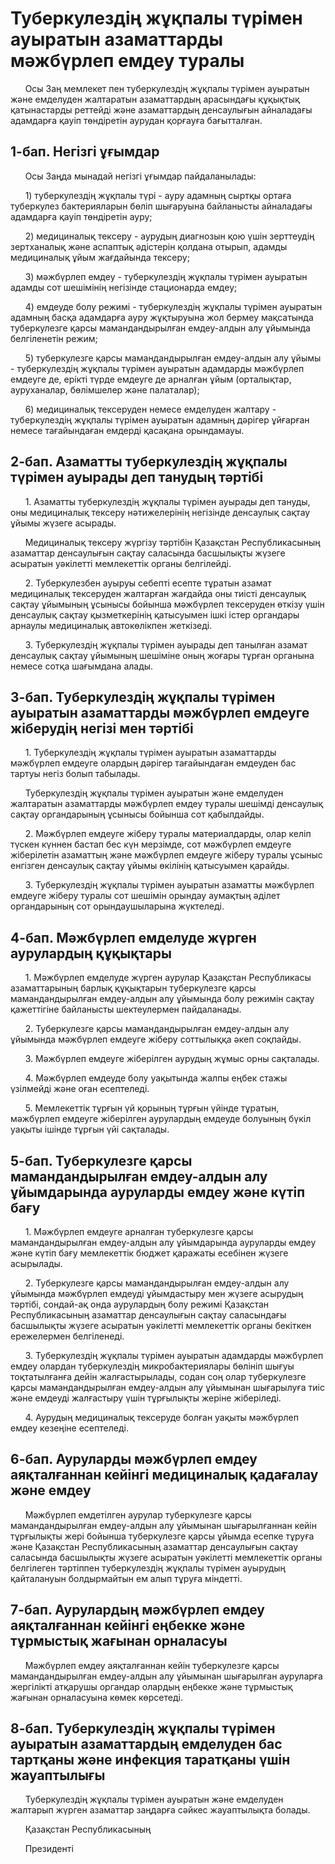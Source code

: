 # Туберкулездің жұқпалы түрімен ауыратын азаматтарды мәжбүрлеп емдеу туралы

      Осы Заң мемлекет пен туберкулездiң жұқпалы түрiмен ауыратын және емделуден жалтаратын азаматтардың арасындағы құқықтық қатынастарды реттейдi және азаматтардың денсаулығын айналадағы адамдарға қауiп төндiретiн аурудан қорғауға бағытталған.

## 1-бап. Негiзгi ұғымдар

      Осы Заңда мынадай негiзгi ұғымдар пайдаланылады:

      1) туберкулездiң жұқпалы түрi - ауру адамның сыртқы ортаға туберкулез бактерияларын бөлiп шығаруына байланысты айналадағы адамдарға қауiп төндiретiн ауру;

      2) медициналық тексеру - аурудың диагнозын қою үшiн зерттеудiң зертханалық және аспаптық әдiстерiн қолдана отырып, адамды медициналық ұйым жағдайында тексеру;

      3) мәжбүрлеп емдеу - туберкулездiң жұқпалы түрiмен ауыратын адамды сот шешiмiнiң негiзiнде стационарда емдеу;

      4) емдеуде болу режимi - туберкулездiң жұқпалы түрiмен ауыратын адамның басқа адамдарға ауру жұқтыруына жол бермеу мақсатында туберкулезге қарсы мамандандырылған емдеу-алдын алу ұйымында белгiленетiн режим;

      5) туберкулезге қарсы мамандандырылған емдеу-алдын алу ұйымы - туберкулездiң жұқпалы түрiмен ауыратын адамдарды мәжбүрлеп емдеуге де, ерiктi түрде емдеуге де арналған ұйым (орталықтар, ауруханалар, бөлiмшелер және палаталар);

      6) медициналық тексеруден немесе емделуден жалтару - туберкулездiң жұқпалы түрiмен ауыратын адамның дәрiгер ұйғарған немесе тағайындаған емдердi қасақана орындамауы.

## 2-бап. Азаматты туберкулездiң жұқпалы түрiмен ауырады деп танудың тәртiбi

      1. Азаматты туберкулездiң жұқпалы түрiмен ауырады деп тануды, оны медициналық тексеру нәтижелерiнiң негiзiнде денсаулық сақтау ұйымы жүзеге асырады.

      Медициналық тексеру жүргiзу тәртiбiн Қазақстан Республикасының азаматтар денсаулығын сақтау саласында басшылықты жүзеге асыратын уәкiлеттi мемлекеттiк органы белгiлейдi.

      2. Туберкулезбен ауыруы себептi есепте тұратын азамат медициналық тексеруден жалтарған жағдайда оны тиiстi денсаулық сақтау ұйымының ұсынысы бойынша мәжбүрлеп тексеруден өткiзу үшiн денсаулық сақтау қызметкерiнiң қатысуымен iшкi iстер органдары арнаулы медициналық автокөлiкпен жеткiзедi.

      3. Туберкулездiң жұқпалы түрiмен ауырады деп танылған азамат денсаулық сақтау ұйымының шешiмiне оның жоғары тұрған органына немесе сотқа шағымдана алады.

## 3-бап. Туберкулездiң жұқпалы түрiмен ауыратын азаматтарды мәжбүрлеп емдеуге жiберудiң негiзi мен тәртiбi

      1. Туберкулездiң жұқпалы түрiмен ауыратын азаматтарды мәжбүрлеп емдеуге олардың дәрiгер тағайындаған емдеуден бас тартуы негiз болып табылады.

      Туберкулездiң жұқпалы түрiмен ауыратын және емделуден жалтаратын азаматтарды мәжбүрлеп емдеу туралы шешiмдi денсаулық сақтау органдарының ұсынысы бойынша сот қабылдайды.

      2. Мәжбүрлеп емдеуге жiберу туралы материалдарды, олар келiп түскен күннен бастап бес күн мерзiмде, сот мәжбүрлеп емдеуге жiберiлетiн азаматтың және мәжбүрлеп емдеуге жiберу туралы ұсыныс енгiзген денсаулық сақтау ұйымы өкiлiнiң қатысуымен қарайды.

      3. Туберкулездiң жұқпалы түрiмен ауыратын азаматты мәжбүрлеп емдеуге жiберу туралы сот шешiмiн орындау аумақтың әдiлет органдарының сот орындаушыларына жүктеледi.

## 4-бап. Мәжбүрлеп емделуде жүрген аурулардың құқықтары

      1. Мәжбүрлеп емделуде жүрген аурулар Қазақстан Республикасы азаматтарының барлық құқықтарын туберкулезге қарсы мамандандырылған емдеу-алдын алу ұйымында болу режимiн сақтау қажеттiгiне байланысты шектеулермен пайдаланады.

      2. Туберкулезге қарсы мамандандырылған емдеу-алдын алу ұйымында мәжбүрлеп емдеуге жiберу соттылыққа әкеп соқпайды.

      3. Мәжбүрлеп емдеуге жiберiлген аурудың жұмыс орны сақталады.

      4. Мәжбүрлеп емдеуде болу уақытында жалпы еңбек стажы үзiлмейдi және оған есептеледi.

      5. Мемлекеттiк тұрғын үй қорының тұрғын үйiнде тұратын, мәжбүрлеп емдеуге жiберiлген аурулардың емдеуде болуының бүкiл уақыты iшiнде тұрғын үйi сақталады.

## 5-бап. Туберкулезге қарсы мамандандырылған емдеу-алдын алу ұйымдарында ауруларды емдеу және күтiп бағу

      1. Мәжбүрлеп емдеуге арналған туберкулезге қарсы мамандандырылған емдеу-алдын алу ұйымдарында ауруларды емдеу және күтiп бағу мемлекеттiк бюджет қаражаты есебiнен жүзеге асырылады.

      2. Туберкулезге қарсы мамандандырылған емдеу-алдын алу ұйымында мәжбүрлеп емдеудi ұйымдастыру мен жүзеге асырудың тәртiбi, сондай-ақ онда аурулардың болу режимi Қазақстан Республикасының азаматтар денсаулығын сақтау саласындағы басшылықты жүзеге асыратын уәкiлеттi мемлекеттiк органы бекiткен ережелермен белгiленедi.

      3. Туберкулездiң жұқпалы түрiмен ауыратын адамдарды мәжбүрлеп емдеу олардан туберкулездiң микробактериялары бөлiнiп шығуы тоқтатылғанға дейiн жалғастырылады, содан соң олар туберкулезге қарсы мамандандырылған емдеу-алдын алу ұйымынан шығарылуға тиiс және емдеудi жалғастыру үшiн тұрғылықты жерiне жiберiледi.

      4. Аурудың медициналық тексеруде болған уақыты мәжбүрлеп емдеу кезеңiне есептеледi.

## 6-бап. Ауруларды мәжбүрлеп емдеу аяқталғаннан кейiнгi медициналық қадағалау және емдеу

      Мәжбүрлеп емдетiлген аурулар туберкулезге қарсы мамандандырылған емдеу-алдын алу ұйымынан шығарылғаннан кейiн тұрғылықты жерi бойынша туберкулезге қарсы ұйымда есепке тұруға және Қазақстан Республикасының азаматтар денсаулығын сақтау саласында басшылықты жүзеге асыратын уәкiлеттi мемлекеттiк органы белгiлеген тәртiппен туберкулездiң жұқпалы түрiмен ауырудың қайталануын болдырмайтын ем алып тұруға мiндеттi.

## 7-бап. Аурулардың мәжбүрлеп емдеу аяқталғаннан кейінгі еңбекке және тұрмыстық жағынан орналасуы

      Мәжбүрлеп емдеу аяқталғаннан кейін туберкулезге қарсы мамандандырылған емдеу-алдын алу ұйымынан шығарылған ауруларға жергілікті атқарушы органдар олардың еңбекке және тұрмыстық жағынан орналасуына көмек көрсетеді.

## 8-бап. Туберкулездің жұқпалы түрімен ауыратын азаматтардың емделуден бас тартқаны және инфекция таратқаны үшін жауаптылығы

      Туберкулездің жұқпалы түрімен ауыратын және емделуден жалтарып жүрген азаматтар заңдарға сәйкес жауаптылықта болады.

      Қазақстан Республикасының

      Президенті

